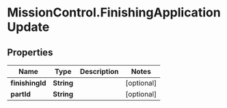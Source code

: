# MissionControl.FinishingApplicationUpdate

## Properties
Name | Type | Description | Notes
------------ | ------------- | ------------- | -------------
**finishingId** | **String** |  | [optional] 
**partId** | **String** |  | [optional] 

